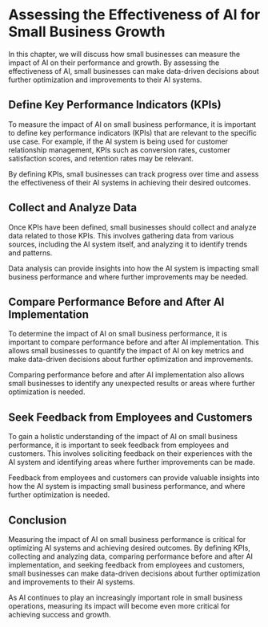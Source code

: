 Assessing the Effectiveness of AI for Small Business Growth
=========================================================================================================================

In this chapter, we will discuss how small businesses can measure the impact of AI on their performance and growth. By assessing the effectiveness of AI, small businesses can make data-driven decisions about further optimization and improvements to their AI systems.

Define Key Performance Indicators (KPIs)
----------------------------------------

To measure the impact of AI on small business performance, it is important to define key performance indicators (KPIs) that are relevant to the specific use case. For example, if the AI system is being used for customer relationship management, KPIs such as conversion rates, customer satisfaction scores, and retention rates may be relevant.

By defining KPIs, small businesses can track progress over time and assess the effectiveness of their AI systems in achieving their desired outcomes.

Collect and Analyze Data
------------------------

Once KPIs have been defined, small businesses should collect and analyze data related to those KPIs. This involves gathering data from various sources, including the AI system itself, and analyzing it to identify trends and patterns.

Data analysis can provide insights into how the AI system is impacting small business performance and where further improvements may be needed.

Compare Performance Before and After AI Implementation
------------------------------------------------------

To determine the impact of AI on small business performance, it is important to compare performance before and after AI implementation. This allows small businesses to quantify the impact of AI on key metrics and make data-driven decisions about further optimization and improvements.

Comparing performance before and after AI implementation also allows small businesses to identify any unexpected results or areas where further optimization is needed.

Seek Feedback from Employees and Customers
------------------------------------------

To gain a holistic understanding of the impact of AI on small business performance, it is important to seek feedback from employees and customers. This involves soliciting feedback on their experiences with the AI system and identifying areas where further improvements can be made.

Feedback from employees and customers can provide valuable insights into how the AI system is impacting small business performance, and where further optimization is needed.

Conclusion
----------

Measuring the impact of AI on small business performance is critical for optimizing AI systems and achieving desired outcomes. By defining KPIs, collecting and analyzing data, comparing performance before and after AI implementation, and seeking feedback from employees and customers, small businesses can make data-driven decisions about further optimization and improvements to their AI systems.

As AI continues to play an increasingly important role in small business operations, measuring its impact will become even more critical for achieving success and growth.
